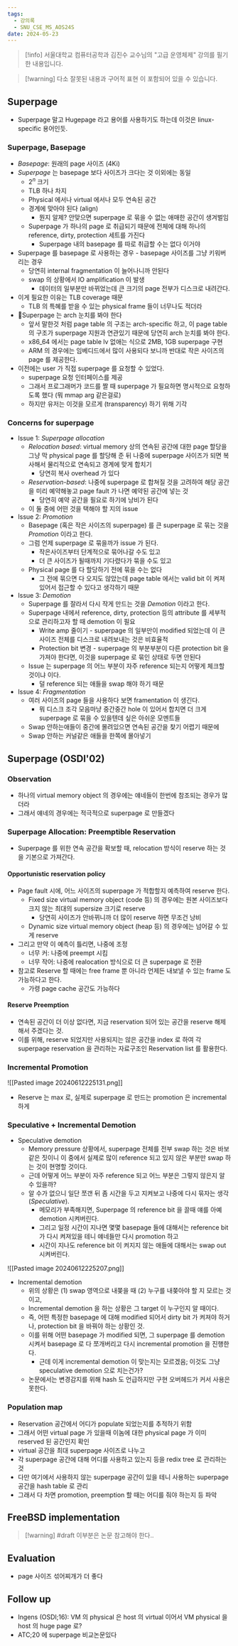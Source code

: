 ```yaml
---
tags:
  - 강의록
  - SNU_CSE_MS_AOS24S
date: 2024-05-23
---
```

> [!info] 서울대학교 컴퓨터공학과 김진수 교수님의 "고급 운영체제" 강의를 필기한 내용입니다.

> [!warning] 다소 잘못된 내용과 구어적 표현 이 포함되어 있을 수 있습니다.

## Superpage

- Superpage 말고 Hugepage 라고 용어를 사용하기도 하는데 이것은 linux-specific 용어인듯.

### Superpage, Basepage

- *Basepage*: 원래의 page 사이즈 (4Ki)
- *Superpage* 는 basepage 보다 사이즈가 크다는 것 이외에는 동일
	- $2^{n}$ 크기
	- TLB 하나 차지
	- Physical 에서나 virtual 에서나 모두 연속된 공간
	- 경계에 맞아야 된다 (align)
		- 뭔지 알제? 안맞으면 superpage 로 묶을 수 없는 애매한 공간이 생겨벌임
	- Superpage 가 하나의 page 로 취급되기 때문에 전체에 대해 하나의 reference, dirty, protection 세트를 가진다
		- Superpage 내의 basepage 를 따로 취급할 수는 없다 이거야
- Superpage 를 basepage 로 사용하는 경우 - basepage 사이즈를 그냥 키워버리는 경우
	- 당연히 internal fragmentation 이 늘어나니까 안된다
	- swap 의 상황에서 IO amplification 이 발생
		- 데이터의 일부분만 바뀌었는데 큰 크기의 page 전부가 디스크로 내려간다.
- 이게 필요한 이유는 TLB coverage 때문
	- TLB 의 특혜를 받을 수 있는 physical frame 들이 너무나도 적더라
- Superpage 는 arch 눈치를 봐야 한다
	- 앞서 말한것 처럼 page table 의 구조는 arch-specific 하고, 이 page table 의 구조가 superpage 지원과 연관있기 때문에 당연히 arch 눈치를 봐야 한다.
	- x86_64 에서는 page table lv 없애는 식으로 2MB, 1GB superpage 구현
	- ARM 의 경우에는 임베디드에서 많이 사용되다 보니까 반대로 작은 사이즈의 page 를 제공한다.
- 이전에는 user 가 직접 superpage 를 요청할 수 있었다.
	- superpage 요청 인터페이스를 제공
	- 그래서 프로그래머가 코드를 짤 때 superpage 가 필요하면 명시적으로 요청하도록 했다 (뭐 mmap arg 같은걸로)
	- 하지만 유저는 이것을 모르게 (transparency) 하기 위해 기각

### Concerns for superpage

- Issue 1: *Superpage allocation*
	- *Relocation based*: virtual memory 상의 연속된 공간에 대한 page 할당을 그냥 막 physical page 를 할당해 준 뒤 나중에 superpage 사이즈가 되면 복사해서 물리적으로 연속되고 경계에 맞게 합치기
		- 당연히 복사 overhead 가 있다
	- *Reservation-based*: 나중에 superpage 로 합쳐질 것을 고려하여 해당 공간을 미리 예약해놓고 page fault 가 나면 예약된 공간에 넣는 것
		- 당연히 예약 공간을 필요로 하기에 낭비가 된다
	- 이 둘 중에 어떤 것을 택해야 할 지의 issue
- Issue 2: *Promotion*
	- Basepage (혹은 작은 사이즈의 superpage) 를 큰 superpage 로 묶는 것을 *Promotion* 이라고 한다.
	- 그럼 언제 superpage 로 묶을까가 issue 가 된다.
		- 작은사이즈부터 단계적으로 묶어나갈 수도 있고
		- 더 큰 사이즈가 될때까지 기다렸다가 묶을 수도 있고
	- Physical page 를 다 할당하기 전에 묶을 수는 없다
		- 그 전에 묶으면 다 오지도 않았는데 page table 에서는 valid bit 이 켜져 있어서 접근할 수 있다고 생각하기 때문
- Issue 3: *Demotion*
	- Superpage 를 잘라서 다시 작게 만드는 것을 *Demotion* 이라고 한다.
	- Superpage 내에서 reference, dirty, protection 등의 attribute 를 세부적으로 관리하고자 할 때 demotion 이 필요
		- Write amp 줄이기 - superpage 의 일부만이 modified 되었는데 이 큰 사이즈 전체를 디스크로 내려보내는 것은 비효율적
		- Protection bit 변경 - superpage 의 부분부분이 다른 protection bit 을 가져야 한다면, 이것을 superpage 로 묶인 상태로 두면 안된다
	- Issue 는 superpage 의 어느 부분이 자주 reference 되는지 어떻게 체크할 것이냐 이다.
		- 덜 reference 되는 애들을 swap 해야 하기 때문
- Issue 4: *Fragmentation*
	- 여러 사이즈의 page 들을 사용하다 보면 framentation 이 생긴다.
		- 뭐 디스크 조각 모음마냥 중간중간 hole 이 있어서 합치면 더 크게 superpage 로 묶을 수 있을텐데 싶은 아쉬운 모멘트들
	- Swap 안하는애들이 중간에 몰려있으면 연속된 공간을 찾기 어렵기 때문에
	- Swap 안하는 커널같은 애들을 한쪽에 몰아넣기

## Superpage (OSDI'02)

### Observation

- 하나의 virtual memory object 의 경우에는 얘네들이 한번에 참조되는 경우가 많더라
- 그래서 얘네의 경우에는 적극적으로 superpage 로 만들겠다

### Superpage Allocation: Preemptible Reservation

- Superpage 를 위한 연속 공간을 확보할 때, relocation 방식이 reserve 하는 것을 기본으로 가져간다.

#### Opportunistic reservation policy

- Page fault 시에, 어느 사이즈의 superpage 가 적합할지 예측하여 reserve 한다.
	- Fixed size virtual memory object (code 등) 의 경우에는 원본 사이즈보다 크지 않는 최대의 supersize 크기로 reserve
		- 당연히 사이즈가 안바뀌니까 더 많이 reserve 하면 무조건 낭비
	- Dynamic size virtual memory object (heap 등) 의 경우에는 넘어갈 수 있게 reserve
- 그리고 만약 이 예측이 틀리면, 나중에 조정
	- 너무 커: 나중에 preempt 시킴
	- 너무 작어: 나중에 realocation 방식으로 더 큰 superpage 로 전환
- 참고로 Reserve 할 때에는 free frame 뿐 아니라 언제든 내보낼 수 있는 frame 도 가능하다고 한다.
	- 가령 page cache 공간도 가능하다

#### Reserve Preemption

- 연속된 공간이 더 이상 없다면, 지금 reservation 되어 있는 공간을 reserve 해제해서 주겠다는 것.
- 이를 위해, reserve 되었지만 사용되지는 않은 공간을 index 로 하여 각 superpage reservation 을 관리하는 자료구조인 Reservation list 를 활용한다.

### Incremental Promotion

![[Pasted image 20240612225131.png]]

- Reserve 는 max 로, 실제로 superpage 로 만드는 promotion 은 incremental 하게

### Speculative + Incremental Demotion

- Speculative demotion
	- Memory pressure 상황에서, superpage 전체를 전부 swap 하는 것은 바보같은 짓이니 이 중에서 실제로 많이 reference 되고 있지 않은 부분만 swap 하는 것이 현명할 것이다.
	- 근데 어떻게 어느 부분이 자주 reference 되고 어느 부분은 그렇지 않은지 알 수 있을까?
	- 알 수가 없으니 일단 쪼갠 뒤 좀 시간을 두고 지켜보고 나중에 다시 묶자는 생각 (*Speculative*).
		- 메모리가 부족해지면, Superpage 의 reference bit 을 끌때 얘를 아예 demotion 시켜버린다.
		- 그리고 일정 시간이 지나면 몇몇 basepage 들에 대해서는 reference bit 가 다시 켜져있을 테니 얘네들만 다시 promotion 하고
		- 시간이 지나도 reference bit 이 켜지지 않는 애들에 대해서는 swap out 시켜버린다.

![[Pasted image 20240612225207.png]]

- Incremental demotion
	- 위의 상황은 (1) swap 영역으로 내쫒을 때 (2) 누구를 내쫒아야 할 지 모르는 것이고,
	- Incremental demotion 을 하는 상황은 그 target 이 누구인지 알 때이다.
	- 즉, 어떤 특정한 basepage 에 대해 modified 되어서 dirty bit 가 켜져야 하거나, protection bit 을 바꿔야 하는 상황인 것.
	- 이를 위해 어떤 basepage 가 modified 되면, 그 superpage 를 demotion 시켜서 basepage 로 다 쪼개버리고 다시 incremental promotion 을 진행한다.
		- 근데 이게 incremental demotion 이 맞는지는 모르겠음; 이것도 그냥 speculative demotion 으로 치는건가?
	- 논문에서는 변경감지를 위해 hash 도 언급하지만 구현 오버헤드가 커서 사용은 못한다.

### Population map

- Reservation 공간에서 어디가 populate 되었는지를 추적하기 위함
- 그래서 어떤 virtual page 가 있을때 이놈에 대한 physical page 가 이미 reserved 된 공간인지 확인
- virtual 공간을 최대 superpage 사이즈로 나누고
- 각 superpage 공간에 대해 어디를 사용하고 있는지 등을 redix tree 로 관리하는 것
- 다만 여기에서 사용하지 않는 superpage 공간이 있을 테니 사용하는 superpage 공간을 hash table 로 관리
- 그래서 다 차면 promotion, preemption 할 때는 어디를 줘야 하는지 등 파악

## FreeBSD implementation

> [!warning] #draft 이부분은 논문 참고해야 한다..

## Evaluation

- page 사이즈 섞어찌개가 더 좋다

## Follow up

- Ingens (OSDI;16): VM 의 physical 은 host 의 virtual 이어서 VM physical 을 host 의 huge page 로?
- ATC;20 에 superpage 비교논문있다
